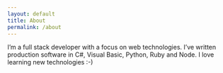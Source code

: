 ```yaml
---
layout: default
title: About
permalink: /about
---
```


I’m a full stack developer with a focus on web technologies. I’ve written production software in C#, Visual Basic, Python, Ruby and Node. I love learning new technologies :-)